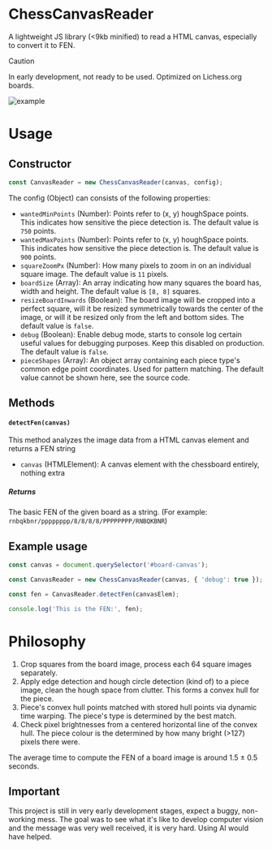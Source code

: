 # ChessCanvasReader

A lightweight JS library (<9kb minified) to read a HTML canvas, especially to convert it to FEN.

> [!CAUTION]
In early development, not ready to be used. Optimized on Lichess.org boards.

![example](https://github.com/user-attachments/assets/ad96237f-971a-415f-8be7-c1ca60e09409)

# Usage

## Constructor

```js
const CanvasReader = new ChessCanvasReader(canvas, config);
```

The config (Object) can consists of the following properties:

- `wantedMinPoints` (Number): Points refer to (x, y) houghSpace points. This indicates how sensitive the piece detection is. The default value is `750` points.
- `wantedMaxPoints` (Number): Points refer to (x, y) houghSpace points. This indicates how sensitive the piece detection is. The default value is `900` points.
- `squareZoomPx` (Number): How many pixels to zoom in on an individual square image. The default value is `11` pixels.
- `boardSize` (Array): An array indicating how many squares the board has, width and height. The default value is `[8, 8]` squares.
- `resizeBoardInwards` (Boolean): The board image will be cropped into a perfect square, will it be resized symmetrically towards the center of the image, or will it be resized only from the left and bottom sides. The default value is `false`.
- `debug` (Boolean): Enable debug mode, starts to console log certain useful values for debugging purposes. Keep this disabled on production. The default value is `false`.
- `pieceShapes` (Array): An object array containing each piece type's common edge point coordinates. Used for pattern matching. The default value cannot be shown here, see the source code.

## Methods

#### `detectFen(canvas)`

This method analyzes the image data from a HTML canvas element and returns a FEN string

- `canvas` (HTMLElement): A canvas element with the chessboard entirely, nothing extra

##### Returns

The basic FEN of the given board as a string. (For example: `rnbqkbnr/pppppppp/8/8/8/8/PPPPPPPP/RNBQKBNR`)

## Example usage

```js
const canvas = document.querySelector('#board-canvas');

const CanvasReader = new ChessCanvasReader(canvas, { 'debug': true });

const fen = CanvasReader.detectFen(canvasElem);

console.log('This is the FEN:', fen);
```

# Philosophy

1. Crop squares from the board image, process each 64 square images separately.
2. Apply edge detection and hough circle detection (kind of) to a piece image, clean the hough space from clutter. This forms a convex hull for the piece.
3. Piece's convex hull points matched with stored hull points via dynamic time warping. The piece's type is determined by the best match.
4. Check pixel brightnesses from a centered horizontal line of the convex hull. The piece colour is the determined by how many bright (>127) pixels there were.

The average time to compute the FEN of a board image is around 1.5 ± 0.5 seconds.

## Important

This project is still in very early development stages, expect a buggy, non-working mess. The goal was to see what it's like to develop computer vision and the message was very well received, it is very hard. Using AI would have helped.

